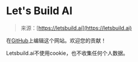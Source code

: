 <!--yml

category: 未分类

date: 2024-05-27 15:05:43

-->

# Let's Build AI

> 来源：[https://letsbuild.ai](https://letsbuild.ai)

在[GitHub](https://github.com/aprxi/letsbuild-ai)上编辑这个网站。欢迎您的贡献！

Letsbuild.ai不使用cookie，也不收集任何个人数据。

